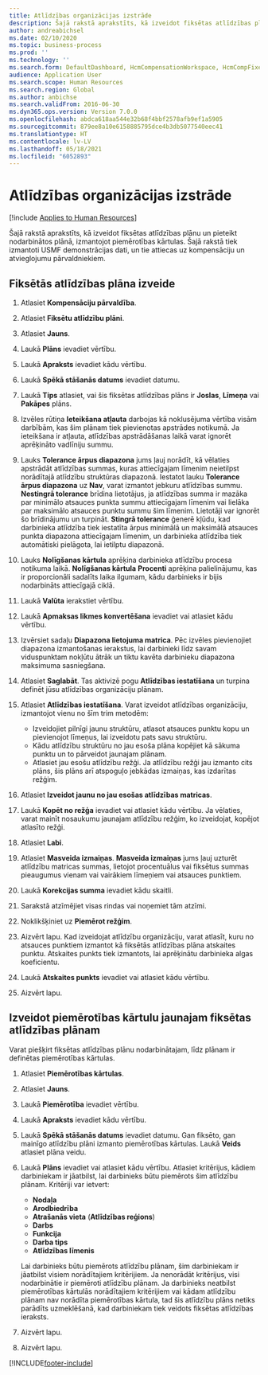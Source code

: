 ```yaml
---
title: Atlīdzības organizācijas izstrāde
description: Šajā rakstā aprakstīts, kā izveidot fiksētas atlīdzības plānu un pieteikt nodarbinātos plānā, izmantojot piemērotības kārtulas.
author: andreabichsel
ms.date: 02/10/2020
ms.topic: business-process
ms.prod: ''
ms.technology: ''
ms.search.form: DefaultDashboard, HcmCompensationWorkspace, HcmCompFixedPlansPart, HRMCompFixedPlanTable, HRMCompCreateGridDialog, HRCCompGridView, HRMCompEligibility,  HRCCompGrid
audience: Application User
ms.search.scope: Human Resources
ms.search.region: Global
ms.author: anbichse
ms.search.validFrom: 2016-06-30
ms.dyn365.ops.version: Version 7.0.0
ms.openlocfilehash: abdca618aa544e32b68f4bbf2578afb9ef1a5905
ms.sourcegitcommit: 879ee8a10e6158885795dce4b3db5077540eec41
ms.translationtype: HT
ms.contentlocale: lv-LV
ms.lasthandoff: 05/18/2021
ms.locfileid: "6052893"
---
```

# <a name="develop-a-compensation-structure"></a>Atlīdzības organizācijas izstrāde

[!include [Applies to Human Resources](../includes/applies-to-hr.md)]

Šajā rakstā aprakstīts, kā izveidot fiksētas atlīdzības plānu un pieteikt nodarbinātos plānā, izmantojot piemērotības kārtulas. Šajā rakstā tiek izmantoti USMF demonstrācijas dati, un tie attiecas uz kompensāciju un atvieglojumu pārvaldniekiem.

## <a name="create-a-fixed-compensation-plan"></a>Fiksētās atlīdzības plāna izveide

1. Atlasiet **Kompensāciju pārvaldība**.

2. Atlasiet **Fiksētu atlīdzību plāni**.

3. Atlasiet **Jauns**.

4. Laukā **Plāns** ievadiet vērtību.

5. Laukā **Apraksts** ievadiet kādu vērtību.

6. Laukā **Spēkā stāšanās datums** ievadiet datumu.

7. Laukā **Tips** atlasiet, vai šis fiksētas atlīdzības plāns ir **Joslas**, **Līmeņa** vai **Pakāpes** plāns.

8. Izvēles rūtiņa **Ieteikšana atļauta** darbojas kā noklusējuma vērtība visām darbībām, kas šim plānam tiek pievienotas apstrādes notikumā. Ja ieteikšana ir atļauta, atlīdzības apstrādāšanas laikā varat ignorēt aprēķināto vadlīniju summu.

9. Lauks **Tolerance ārpus diapazona** jums ļauj norādīt, kā vēlaties apstrādāt atlīdzības summas, kuras attiecīgajam līmenim neietilpst norādītajā atlīdzību struktūras diapazonā. Iestatot lauku **Tolerance ārpus diapazona** uz **Nav**, varat izmantot jebkuru atlīdzības summu. **Nestingrā tolerance** brīdina lietotājus, ja atlīdzības summa ir mazāka par minimālo atsauces punkta summu attiecīgajam līmenim vai lielāka par maksimālo atsauces punktu summu šim līmenim. Lietotāji var ignorēt šo brīdinājumu un turpināt. **Stingrā tolerance** ģenerē kļūdu, kad darbinieka atlīdzība tiek iestatīta ārpus minimālā un maksimālā atsauces punkta diapazona attiecīgajam līmenim, un darbinieka atlīdzība tiek automātiski pielāgota, lai ietilptu diapazonā.

10. Lauks **Nolīgšanas kārtula** aprēķina darbinieka atlīdzību procesa notikuma laikā. **Nolīgšanas kārtula** **Procenti** aprēķina palielinājumu, kas ir proporcionāli sadalīts laika ilgumam, kādu darbinieks ir bijis nodarbināts attiecīgajā ciklā.

11. Laukā **Valūta** ierakstiet vērtību.

12. Laukā **Apmaksas likmes konvertēšana** ievadiet vai atlasiet kādu vērtību.

13. Izvērsiet sadaļu **Diapazona lietojuma matrica**. Pēc izvēles pievienojiet diapazona izmantošanas ierakstus, lai darbinieki līdz savam viduspunktam nokļūtu ātrāk un tiktu kavēta darbinieku diapazona maksimuma sasniegšana.

14. Atlasiet **Saglabāt**. Tas aktivizē pogu **Atlīdzības iestatīšana** un turpina definēt jūsu atlīdzības organizāciju plānam.

15. Atlasiet **Atlīdzības iestatīšana**. Varat izveidot atlīdzības organizāciju, izmantojot vienu no šīm trim metodēm:

    - Izveidojiet pilnīgi jaunu struktūru, atlasot atsauces punktu kopu un pievienojot līmeņus, lai izveidotu pats savu struktūru.
    - Kādu atlīdzību struktūru no jau esoša plāna kopējiet kā sākuma punktu un to pārveidot jaunajam plānam.
    - Atlasiet jau esošu atlīdzību režģi. Ja atlīdzību režģi jau izmanto cits plāns, šis plāns arī atspoguļo jebkādas izmaiņas, kas izdarītas režģim.

16. Atlasiet **Izveidot jaunu no jau esošas atlīdzības matricas**.

17. Laukā **Kopēt no režģa** ievadiet vai atlasiet kādu vērtību. Ja vēlaties, varat mainīt nosaukumu jaunajam atlīdzību režģim, ko izveidojat, kopējot atlasīto režģi.

18. Atlasiet **Labi**.

19. Atlasiet **Masveida izmaiņas**. **Masveida izmaiņas** jums ļauj uzturēt atlīdzību matricas summas, lietojot procentuālus vai fiksētus summas pieaugumus vienam vai vairākiem līmeņiem vai atsauces punktiem.

20. Laukā **Korekcijas summa** ievadiet kādu skaitli.

21. Sarakstā atzīmējiet visas rindas vai noņemiet tām atzīmi.

22. Noklikšķiniet uz **Piemērot režģim**.

23. Aizvērt lapu. Kad izveidojat atlīdzību organizāciju, varat atlasīt, kuru no atsauces punktiem izmantot kā fiksētās atlīdzības plāna atskaites punktu. Atskaites punkts tiek izmantots, lai aprēķinātu darbinieka algas koeficientu.

24. Laukā **Atskaites punkts** ievadiet vai atlasiet kādu vērtību.

25. Aizvērt lapu.

## <a name="create-an-eligibility-rule-for-the-fixed-compensation-plan"></a>Izveidot piemērotības kārtulu jaunajam fiksētas atlīdzības plānam

Varat piešķirt fiksētas atlīdzības plānu nodarbinātajam, līdz plānam ir definētas piemērotības kārtulas.  

1. Atlasiet **Piemērotības kārtulas**.

2. Atlasiet **Jauns**.

3. Laukā **Piemērotība** ievadiet vērtību.

4. Laukā **Apraksts** ievadiet kādu vērtību.

5. Laukā **Spēkā stāšanās datums** ievadiet datumu. Gan fiksēto, gan mainīgo atlīdzību plāni izmanto piemērotības kārtulas. Laukā **Veids** atlasiet plāna veidu.

6. Laukā **Plāns** ievadiet vai atlasiet kādu vērtību. Atlasiet kritērijus, kādiem darbiniekam ir jāatbilst, lai darbinieks būtu piemērots šim atlīdzību plānam. Kritēriji var ietvert:

    - **Nodaļa**
    - **Arodbiedrība**
    - **Atrašanās vieta** (**Atlīdzības reģions**)
    - **Darbs**
    - **Funkcija**
    - **Darba tips**
    - **Atlīdzības līmenis**
    
    Lai darbinieks būtu piemērots atlīdzību plānam, šim darbiniekam ir jāatbilst visiem norādītajiem kritērijiem. Ja nenorādāt kritērijus, visi nodarbinātie ir piemēroti atlīdzību plānam. Ja darbinieks neatbilst piemērotības kārtulās norādītajiem kritērijiem vai kādam atlīdzību plānam nav norādīta piemērotības kārtula, tad šis atlīdzību plāns netiks parādīts uzmeklēšanā, kad darbiniekam tiek veidots fiksētas atlīdzības ieraksts.

7. Aizvērt lapu.

8. Aizvērt lapu.



[!INCLUDE[footer-include](../includes/footer-banner.md)]